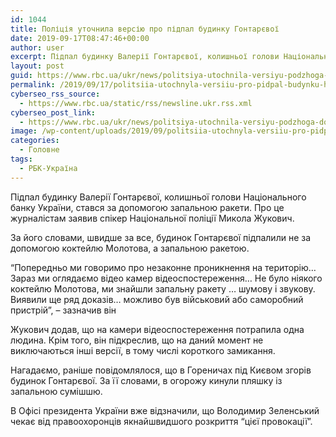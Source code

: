 ```yaml
---
id: 1044
title: Поліція уточнила версію про підпал будинку Гонтарєвої
date: 2019-09-17T08:47:46+00:00
author: user
excerpt: Підпал будинку Валерії Гонтарєвої, колишньої голови Національного банку України, стався за допомогою запальною ракети. Про це журналістам заявив спікер Національної поліції...
layout: post
guid: https://www.rbc.ua/ukr/news/politsiya-utochnila-versiyu-podzhoga-doma-1568709515.html
permalink: /2019/09/17/politsiia-utochnyla-versiiu-pro-pidpal-budynku-hontarievoi/
cyberseo_rss_source:
  - https://www.rbc.ua/static/rss/newsline.ukr.rss.xml
cyberseo_post_link:
  - https://www.rbc.ua/ukr/news/politsiya-utochnila-versiyu-podzhoga-doma-1568709515.html
image: /wp-content/uploads/2019/09/politsiia-utochnyla-versiiu-pro-pidpal-budynku-hontarievoi.jpg
categories:
  - Головне
tags:
  - РБК-Україна
---
```

Підпал будинку Валерії Гонтарєвої, колишньої голови Національного банку України, стався за допомогою запальною ракети. Про це журналістам заявив спікер Національної поліції Микола Жукович.

За його словами, швидше за все, будинок Гонтарєвої підпалили не за допомогою коктейлю Молотова, а запальною ракетою.

&#8220;Попередньо ми говоримо про незаконне проникнення на територію&#8230;Зараз ми оглядаємо відео камер відеоспостереження&#8230; Не було ніякого коктейлю Молотова, ми знайшли запальну ракету &#8230; шумову і звукову. Виявили ще ряд доказів&#8230; можливо був військовий або саморобний пристрій&#8221;, &#8211; зазначив він

Жукович додав, що на камери відеоспостереження потрапила одна людина. Крім того, він підкреслив, що на даний момент не виключаються інші версії, в тому числі короткого замикання.

Нагадаємо, раніше повідомлялося, що в Гореничах під Києвом згорів будинок Гонтарєвої. За її словами, в огорожу кинули пляшку із запальною сумішшю.

В Офісі президента України вже відзначили, що Володимир Зеленський чекає від правоохоронців якнайшвидшого розкриття &#8220;цієї провокації&#8221;.</p>